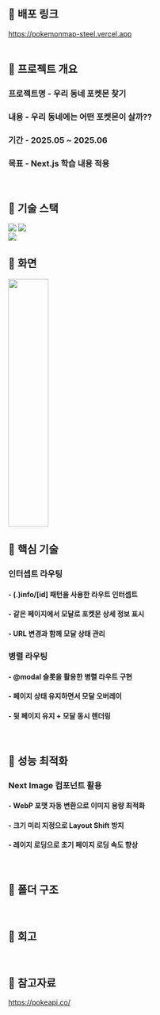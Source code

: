 ## 🚀 배포 링크
https://pokemonmap-steel.vercel.app
<br />
<br />

## 🚀 프로젝트 개요
### 프로젝트명 - 우리 동네 포켓몬 찾기
### 내용 - 우리 동네에는 어떤 포켓몬이 살까??
### 기간 - 2025.05 ~ 2025.06
### 목표 - Next.js 학습 내용 적용
<br />

## 🚀 기술 스택
<div>
<img src="https://img.shields.io/badge/typescript-3178C6?style=for-the-badge&logo=typescript&logoColor=white">
<img src="https://img.shields.io/badge/nextjs-000000?style=for-the-badge&logo=nextdotjs&logoColor=white">
</div>
<img src="https://img.shields.io/badge/vercel-21B573?style=for-the-badge&logo=vercel&logoColor=white">
<br />

## 🚀 화면
<img src="https://github.com/user-attachments/assets/30603c68-e684-4d0c-93eb-c8aef9a546eb" width="40%" height="500px" >
<br />

## 🚀 핵심 기술
### 인터셉트 라우팅
#### - (.)info/[id] 패턴을 사용한 라우트 인터셉트
#### - 같은 페이지에서 모달로 포켓몬 상세 정보 표시
#### - URL 변경과 함께 모달 상태 관리

### 병렬 라우팅
#### - @modal 슬롯을 활용한 병렬 라우트 구현
#### - 페이지 상태 유지하면서 모달 오버레이
#### - 뒷 페이지 유지 + 모달 동시 렌더링
<br />

## 🚀 성능 최적화
### Next Image 컴포넌트 활용
#### - WebP 포맷 자동 변환으로 이미지 용량 최적화
#### - 크기 미리 지정으로 Layout Shift 방지
#### - 레이지 로딩으로 초기 페이지 로딩 속도 향상
<br />

## 🚀 폴더 구조
<br />

## 🚀 회고
<br />

## 🚀 참고자료
https://pokeapi.co/
<br />









